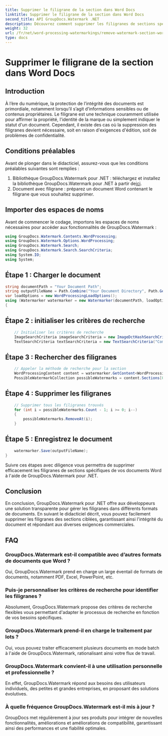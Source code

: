 ```yaml
---
title: Supprimer le filigrane de la section dans Word Docs
linktitle: Supprimer le filigrane de la section dans Word Docs
second_title: API GroupDocs.Watermark .NET
description: Découvrez comment supprimer les filigranes de sections spécifiques dans des documents Word à l'aide de GroupDocs.Watermark pour .NET. Tutoriel complet disponible ici.
weight: 32
url: /fr/net/word-processing-watermarkings/remove-watermark-section-word-docs/
type: docs
---
```

# Supprimer le filigrane de la section dans Word Docs

## Introduction
À l’ère du numérique, la protection de l’intégrité des documents est primordiale, notamment lorsqu’il s’agit d’informations sensibles ou de contenus propriétaires. Le filigrane est une technique couramment utilisée pour affirmer la propriété, l'identité de la marque ou simplement indiquer le statut d'un document. Cependant, il existe des cas où la suppression des filigranes devient nécessaire, soit en raison d'exigences d'édition, soit de problèmes de confidentialité.
## Conditions préalables
Avant de plonger dans le didacticiel, assurez-vous que les conditions préalables suivantes sont remplies :
1.  Bibliothèque GroupDocs.Watermark pour .NET : téléchargez et installez la bibliothèque GroupDocs.Watermark pour .NET à partir de[ici](https://releases.groupdocs.com/Watermark/net/).
2. Document avec filigrane : préparez un document Word contenant le filigrane que vous souhaitez supprimer.

## Importer des espaces de noms
Avant de commencer le codage, importons les espaces de noms nécessaires pour accéder aux fonctionnalités de GroupDocs.Watermark :
```csharp
using GroupDocs.Watermark.Contents.WordProcessing;
using GroupDocs.Watermark.Options.WordProcessing;
using GroupDocs.Watermark.Search;
using GroupDocs.Watermark.Search.SearchCriteria;
using System.IO;
using System;
```
## Étape 1 : Charger le document
```csharp
string documentPath = "Your Document Path";
string outputFileName = Path.Combine("Your Document Directory", Path.GetFileName(documentPath));
var loadOptions = new WordProcessingLoadOptions();
using (Watermarker watermarker = new Watermarker(documentPath, loadOptions))
{
```
## Étape 2 : initialiser les critères de recherche
```csharp
    // Initialiser les critères de recherche
    ImageSearchCriteria imageSearchCriteria = new ImageDctHashSearchCriteria(Constants.LogoPng);
    TextSearchCriteria textSearchCriteria = new TextSearchCriteria("Company Name");
```
## Étape 3 : Rechercher des filigranes
```csharp
    // Appeler la méthode de recherche pour la section
    WordProcessingContent content = watermarker.GetContent<WordProcessingContent>();
    PossibleWatermarkCollection possibleWatermarks = content.Sections[0].Search(textSearchCriteria.Or(imageSearchCriteria));
```
## Étape 4 : Supprimer les filigranes
```csharp
    // Supprimer tous les filigranes trouvés
    for (int i = possibleWatermarks.Count - 1; i >= 0; i--)
    {
        possibleWatermarks.RemoveAt(i);
    }
```
## Étape 5 : Enregistrez le document
```csharp
    watermarker.Save(outputFileName);
}
```
Suivre ces étapes avec diligence vous permettra de supprimer efficacement les filigranes de sections spécifiques de vos documents Word à l'aide de GroupDocs.Watermark pour .NET.

## Conclusion
En conclusion, GroupDocs.Watermark pour .NET offre aux développeurs une solution transparente pour gérer les filigranes dans différents formats de documents. En suivant le didacticiel décrit, vous pouvez facilement supprimer les filigranes des sections ciblées, garantissant ainsi l'intégrité du document et répondant aux diverses exigences commerciales.
## FAQ
### GroupDocs.Watermark est-il compatible avec d’autres formats de documents que Word ?
Oui, GroupDocs.Watermark prend en charge un large éventail de formats de documents, notamment PDF, Excel, PowerPoint, etc.
### Puis-je personnaliser les critères de recherche pour identifier les filigranes ?
Absolument, GroupDocs.Watermark propose des critères de recherche flexibles vous permettant d'adapter le processus de recherche en fonction de vos besoins spécifiques.
### GroupDocs.Watermark prend-il en charge le traitement par lots ?
Oui, vous pouvez traiter efficacement plusieurs documents en mode batch à l'aide de GroupDocs.Watermark, rationalisant ainsi votre flux de travail.
### GroupDocs.Watermark convient-il à une utilisation personnelle et professionnelle ?
En effet, GroupDocs.Watermark répond aux besoins des utilisateurs individuels, des petites et grandes entreprises, en proposant des solutions évolutives.
### À quelle fréquence GroupDocs.Watermark est-il mis à jour ?
GroupDocs met régulièrement à jour ses produits pour intégrer de nouvelles fonctionnalités, améliorations et améliorations de compatibilité, garantissant ainsi des performances et une fiabilité optimales.